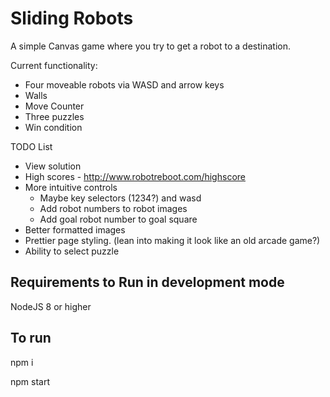 # Sliding Robots

A simple Canvas game where you try to get a robot to a destination.

Current functionality:

* Four moveable robots via WASD and arrow keys
* Walls
* Move Counter
* Three puzzles
* Win condition

TODO List

* View solution
* High scores - http://www.robotreboot.com/highscore
* More intuitive controls
  * Maybe key selectors (1234?) and wasd
  * Add robot numbers to robot images
  * Add goal robot number to goal square
* Better formatted images
* Prettier page styling. (lean into making it look like an old arcade game?)
* Ability to select puzzle

## Requirements to Run in development mode

NodeJS 8 or higher

## To run

npm i

npm start
